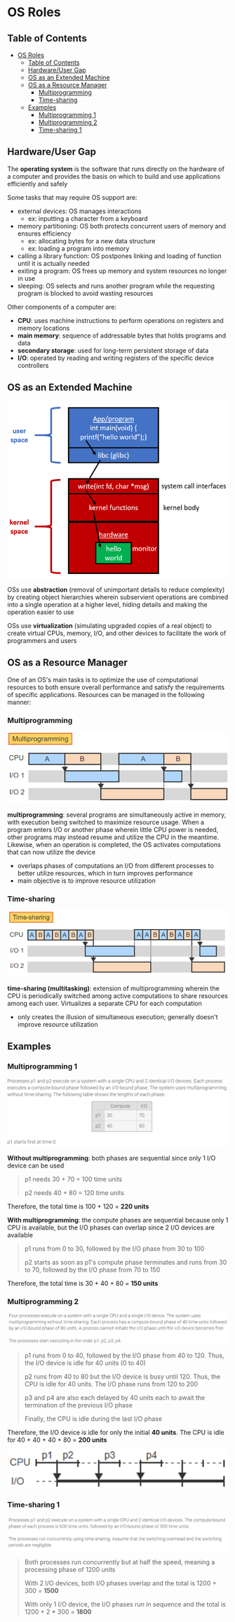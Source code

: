 # OS Roles

## Table of Contents

- [OS Roles](#os-roles)
  - [Table of Contents](#table-of-contents)
  - [Hardware/User Gap](#hardwareuser-gap)
  - [OS as an Extended Machine](#os-as-an-extended-machine)
  - [OS as a Resource Manager](#os-as-a-resource-manager)
    - [Multiprogramming](#multiprogramming)
    - [Time-sharing](#time-sharing)
  - [Examples](#examples)
    - [Multiprogramming 1](#multiprogramming-1)
    - [Multiprogramming 2](#multiprogramming-2)
    - [Time-sharing 1](#time-sharing-1)

## Hardware/User Gap

The **operating system** is the software that runs directly on the hardware of a computer and provides the basis on which to build and use applications efficiently and safely

Some tasks that may require OS support are:

- external devices: OS manages interactions
  - ex: inputting a character from a keyboard
- memory partitioning: OS both protects concurrent users of memory and ensures efficiency
  - ex: allocating bytes for a new data structure
  - ex: loading a program into memory
- calling a library function: OS postpones linking and loading of function until it is actually needed
- exiting a program: OS frees up memory and system resources no longer in use
- sleeping: OS selects and runs another program while the requesting program is blocked to avoid wasting resources

Other components of a computer are:

- **CPU**: uses machine instructions to perform operations on registers and memory locations
- **main memory**: sequence of addressable bytes that holds programs and data
- **secondary storage**: used for long-term persistent storage of data
- **I/O**: operated by reading and writing registers of the specific device controllers

## OS as an Extended Machine

![extended_machine](https://github.com/Liam-Brew/CS-492/blob/master/Notes/assets/introduction/extended_machine.PNG)

OSs use **abstraction** (removal of unimportant details to reduce complexity) by creating object hierarchies wherein subservient operations are combined into a single operation at a higher level, hiding details and making the operation easier to use

OSs use **virtualization** (simulating upgraded copies of a real object) to create virtual CPUs, memory, I/O, and other devices to facilitate the work of programmers and users

## OS as a Resource Manager

One of an OS's main tasks is to optimize the use of computational resources to both ensure overall performance and satisfy the requirements of specific applications. Resources can be managed in the following manner:

### Multiprogramming

![multiprogramming](https://github.com/Liam-Brew/CS-492/blob/master/Notes/assets/introduction/multiprogramming.PNG)

**multiprogramming**: several programs are simultaneously active in memory, with execution being switched to maximize resource usage. When a program enters I/O or another phase wherein little CPU power is needed, other programs may instead resume and utilize the CPU in the meantime. Likewise, when an operation is completed, the OS activates computations that can now utilize the device

- overlaps phases of computations an I/O from different processes to better utilize resources, which in turn improves performance
- main objective is to improve resource utilization

### Time-sharing

![time_sharing](https://github.com/Liam-Brew/CS-492/blob/master/Notes/assets/introduction/time_sharing.PNG)

**time-sharing (multitasking)**: extension of multiprogramming wherein the CPU is periodically switched among active computations to share resources among each user. Virtualizes a separate CPU for each computation

- only creates the illusion of simultaneous execution; generally doesn't improve resource utilization

## Examples

### Multiprogramming 1

![multiprogramming_example1](https://github.com/Liam-Brew/CS-492/blob/master/Notes/assets/introduction/multiprogramming_example1.PNG)

**Without multiprogramming**: both phases are sequential since only 1 I/O device can be used

> p1 needs 30 + 70 = 100 time units
>
> p2 needs 40 + 80 = 120 time units
>
Therefore, the total time is 100 + 120 = **220 units**

**With multiprogramming**: the compute phases are sequential because only 1 CPU is available, but the I/O phases can overlap since 2 I/O devices are available

> p1 runs from 0 to 30, followed by the I/O phase from 30 to 100
>
> p2 starts as soon as p1's compute phase terminates and runs from 30 to 70, followed by the I/O phase from 70 to 150
>
Therefore, the total time is 30 + 40 + 80 = **150 units**

### Multiprogramming 2

![multiprogramming_example2](https://github.com/Liam-Brew/CS-492/blob/master/Notes/assets/introduction/multiprogramming_example2.PNG)

> p1 runs from 0 to 40, followed by the I/O phase from 40 to 120. Thus, the I/O device is idle for 40 units (0 to 40)
>
> p2 runs from 40 to 80 but the I/O device is busy until 120. Thus, the CPU is idle for 40 units. The I/O phase runs from 120 to 200
>
> p3 and p4 are also each delayed by 40 units each to await the termination of the previous I/O phase
>
> Finally, the CPU is idle during the last I/O phase

Therefore, the I/O device is idle for only the initial **40 units**. The CPU is idle for 40 + 40 + 40 + 80 = **200 units**

![multiprogramming_example2_chart](https://github.com/Liam-Brew/CS-492/blob/master/Notes/assets/introduction/multiprogramming_example2_chart.PNG)

### Time-sharing 1

![time_sharing_example](https://github.com/Liam-Brew/CS-492/blob/master/Notes/assets/introduction/time_sharing_example.PNG)

> Both processes run concurrently but at half the speed, meaning a processing phase of 1200 units
>
> With 2 I/O devices, both I/O phases overlap and the total is 1200 + 300 = **1500**
>
> With only 1 I/O device, the I/O phases run in sequence and the total is 1200 + 2 * 300 = **1800**
